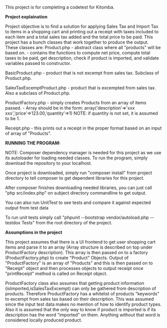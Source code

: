 This project is for completing a codetest for Kitomba.

**Project explaination**

Project objective is to find a solution for applying Sales Tax and Import Tax to items in a shopping cart and printing out a receipt with taxes included to each item and a total sales tax added and the total price to be paid. This project has a bunch classes that work together to produce the output. These classes are:
Product.php - abstract class where all "products" will be based on.
            - contains the functions to compute net price, compute total taxes to be paid, get description, check if product is imported, and validate variables passed to constructor.
            
BasicProduct.php - product that is not excempt from sales tax. Subclass       of Product.php.

SalexTaxExcemptProduct.php - product that is excempted from sales tax. Also a subclass of Product.php.

ProductFactory.php - simply creates Products from an array of items  passed. 
                   - Array should be in the form: array('description'=>'xxx xxx','price'=>123.00,'quantity'=>1) NOTE: if quantity is not set, it is assumed to be 1.

Receipt.php - this prints out a receipt in the proper format based on an input of array of "Products".

**RUNNING THE PROGRAM:**

NOTE: Composer dependency manager is needed for this project as we use its autoloader for loading needed classes.
To run the program, simply download the repository to your localhost.

Once project is downloaded, simply run "composer install" from project directory to tell composer to get dependent libraries for this project.

After composer finishes downloading needed libraries, you can just call "php src/index.php" on subject directory commandline to get output.

You can also run UnitTest to see tests and compare it against expected output from test data

To run unit tests simply call "phpunit --bootstrap vendor/autoload.php --testdox Tests" from the root directory of the project.

**Assumptions in the project**

This project assumes that there is a UI frontend to get user shopping cart items and parse it to an array (Array structure is described on top under ProductFactory description). This array is then passed on to a factory (ProductFactory.php) to create "Product" Objects. Output of "ProductFactory" is an array of "Products" and this is then passed on to "Receipt" object and then processes objects to output receipt once "printReceipt" method is called on Receipt object. 

ProductFactory class also assumes that getting product information (isImported,isSalesTaxExcempt) can only be gathered from description of products. Therefore ProductFactory has a whitelist of products "keywords" to excempt from sales tax based on their description. This was assumed since the input test data makes no mention of how to identify product types. Also it is assumed that the only way to know if product is imported is if its description has the word "imported" on them. Anything without that word is considered locally produced product. 

  